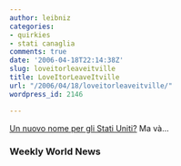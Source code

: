 ```yaml
---
author: leibniz
categories:
- quirkies
- stati canaglia
comments: true
date: '2006-04-18T22:14:38Z'
slug: loveitorleaveitville
title: LoveItorLeaveItville
url: "/2006/04/18/loveitorleaveitville/"
wordpress_id: 2146

---
```

[Un nuovo nome per gli Stati Uniti?](http://www.weeklyworldnews.com/features/politics/61721) Ma và...


### Weekly World News
